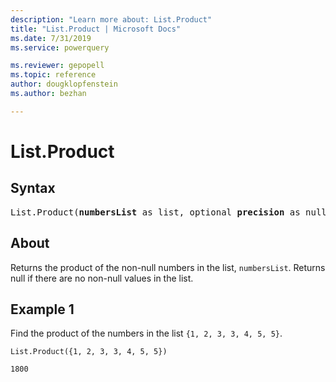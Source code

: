 ```yaml
---
description: "Learn more about: List.Product"
title: "List.Product | Microsoft Docs"
ms.date: 7/31/2019
ms.service: powerquery

ms.reviewer: gepopell
ms.topic: reference
author: dougklopfenstein
ms.author: bezhan

---
```

# List.Product

## Syntax

<pre>
List.Product(<b>numbersList</b> as list, optional <b>precision</b> as nullable number) as nullable number 
</pre>
  
## About  
Returns the product of the non-null numbers in the list, `numbersList`. Returns null if there are no non-null values in the list.

## Example 1
Find the product of the numbers in the list `{1, 2, 3, 3, 4, 5, 5}`.

```powerquery-m
List.Product({1, 2, 3, 3, 4, 5, 5})
```

`1800`
